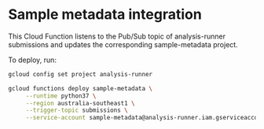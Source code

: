 # Sample metadata integration

This Cloud Function listens to the Pub/Sub topic of analysis-runner submissions and updates the corresponding sample-metadata project.

To deploy, run:

```bash
gcloud config set project analysis-runner

gcloud functions deploy sample-metadata \
     --runtime python37 \
     --region australia-southeast1 \
     --trigger-topic submissions \
     --service-account sample-metadata@analysis-runner.iam.gserviceaccount.com
```
